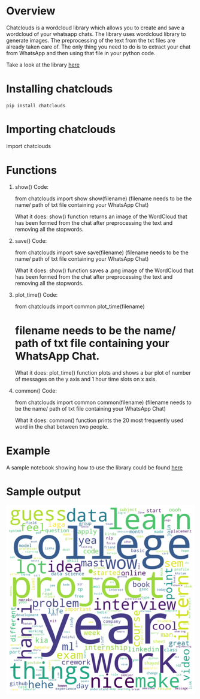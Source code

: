 # Overview

Chatclouds is a wordcloud library which allows you to create and save a wordcloud of your whatsapp chats. The library uses wordcloud library to generate images. The preprocessing of the text from the txt files are already taken care of. The only thing you need to do is to extract your chat from WhatsApp and then using that file in your python code.

Take a look at the library [here](https://pypi.org/project/chatclouds/)

# Installing chatclouds

```
pip install chatclouds
```

# Importing chatclouds

import chatclouds

# Functions

1. show()
    Code:
    
    from chatclouds import show
    show(filename) 
    (filename needs to be the name/ path of txt file containing your WhatsApp Chat)

    What it does:
    show() function returns an image of the WordCloud that has been formed from the chat after preprocessing the text and removing all the stopwords. 

2. save()
    Code:

    from chatclouds import save
    save(filename)
    (filename needs to be the name/ path of txt file containing your WhatsApp Chat)

    What it does:
    show() function saves a .png image of the WordCloud that has been formed from the chat after preprocessing the text and removing all the stopwords.

3. plot_time()
    Code:

    from chatclouds import common
    plot_time(filename)
    # filename needs to be the name/ path of txt file containing your WhatsApp Chat. 

    What it does:
    plot_time() function plots and shows a bar plot of number of messages on the y axis and 1 hour time slots on x axis.  

4. common()
    Code:

    from chatclouds import common
    common(filename)
    (filename needs to be the name/ path of txt file containing your WhatsApp Chat)

    What it does:
    common() function prints the 20 most frequently used word in the chat between two people. 
    
# Example

A sample notebook showing how to use the library could be found [here](https://github.com/ishantjuyal/chatcloud/blob/master/Example/Using%20chatclouds%20library.ipynb)

# Sample output

![sample](https://github.com/ishantjuyal/chatcloud/blob/master/Example/sample.png)
